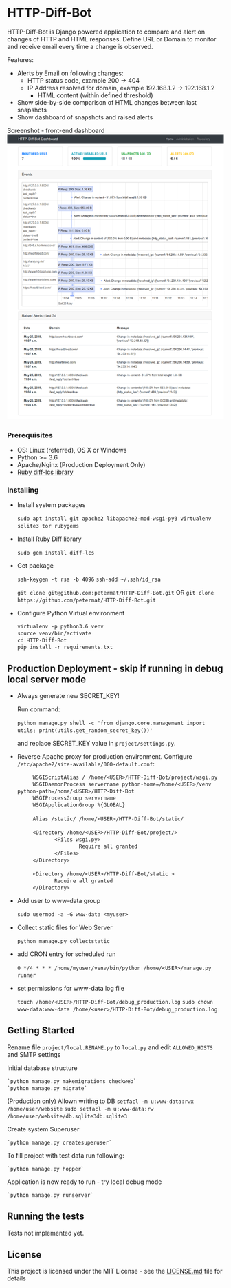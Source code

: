 # HTTP-Diff-Bot

HTTP-Diff-Bot is Django powered application to compare and alert on changes of HTTP and HTML responses.
Define URL or Domain to monitor and receive email every time a change is observed.

Features:

- Alerts by Email on following changes:
	- HTTP status code, example 200 -> 404
  - IP Address resolved for domain, example 192.168.1.2 -> 192.168.1.2
	- HTML content (within defined threshold)
- Show side-by-side comparison of HTML changes between last snapshots
- Show dashboard of snapshots and raised alerts


Screenshot - front-end dashboard
![alt text](screenshot_frontend.png)

### Prerequisites

- OS: Linux (referred), OS X or Windows
- Python >= 3.6
- Apache/Nginx  (Production Deployment Only)
- [Ruby diff-lcs library](https://rubygems.org/gems/diff-lcs)

### Installing

- Install system packages

	`sudo apt install git apache2 libapache2-mod-wsgi-py3 virtualenv sqlite3 tor rubygems`

- Install Ruby Diff library

	`sudo gem install diff-lcs`

- Get package
		
	`ssh-keygen -t rsa -b 4096`
	`ssh-add ~/.ssh/id_rsa`

	`git clone git@github.com:petermat/HTTP-Diff-Bot.git` OR `git clone https://github.com/petermat/HTTP-Diff-Bot.git`

- Configure Python Virtual environment
	```
	virtualenv -p python3.6 venv
	source venv/bin/activate
	cd HTTP-Diff-Bot
	pip install -r requirements.txt
	```

## Production Deployment - skip if running in debug local server mode

- Always generate new SECRET_KEY!

	Run command:

	`python manage.py shell -c 'from django.core.management import utils; print(utils.get_random_secret_key())'`

	and replace SECRET_KEY value in `project/settings.py`.


- Reverse Apache proxy for production environment. Configure `/etc/apache2/site-available/000-default.conf`:

	```
         WSGIScriptAlias / /home/<USER>/HTTP-Diff-Bot/project/wsgi.py
         WSGIDaemonProcess servername python-home=/home/<USER>/venv python-path=/home/<USER>/HTTP-Diff-Bot
         WSGIProcessGroup servername
         WSGIApplicationGroup %{GLOBAL}

         Alias /static/ /home/<USER>/HTTP-Diff-Bot/static/

         <Directory /home/<USER>/HTTP-Diff-Bot/project/>
                <Files wsgi.py>
                        Require all granted
                </Files>
         </Directory>

         <Directory /home/<USER>/HTTP-Diff-Bot/static >
                Require all granted
         </Directory>

	```

- Add user to www-data group

	`sudo usermod -a -G www-data <myuser>`

- Collect static files for Web Server

	`python manage.py collectstatic`

- add CRON entry for scheduled run

	`0 */4 * * * /home/myuser/venv/bin/python /home/<USER>/manage.py runner`

- set permissions for www-data log file

	`touch /home/<USER>/HTTP-Diff-Bot/debug_production.log`	
	`sudo chown www-data:www-data /home/<user>/HTTP-Diff-Bot/debug_production.log`

## Getting Started

Rename file `project/local.RENAME.py` to `local.py` and edit `ALLOWED_HOSTS` and SMTP settings

Initial database structure

	`python manage.py makemigrations checkweb`
	`python manage.py migrate`


(Production only) Allown writing to DB
	`setfacl -m u:www-data:rwx /home/user/website`
	`sudo setfacl -m u:www-data:rw /home/user/website/db.sqlite3db.sqlite3`

Create system Superuser

	`python manage.py createsuperuser`


To fill project with test data run following:

	`python manage.py hopper`

Application is now ready to run - try local debug mode

	`python manage.py runserver`

## Running the tests

Tests not implemented yet.


## License

This project is licensed under the MIT License - see the [LICENSE.md](LICENSE.md) file for details

